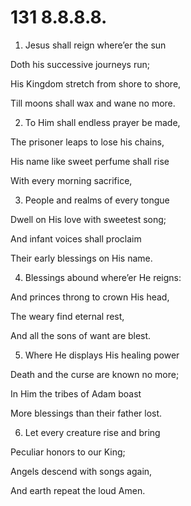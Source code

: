 # 131 8.8.8.8.

1.  Jesus shall reign where’er the sun

Doth his successive journeys run;

His Kingdom stretch from shore to shore,

Till moons shall wax and wane no more.

2.  To Him shall endless prayer be made,

The prisoner leaps to lose his chains,

His name like sweet perfume shall rise

With every morning sacrifice,

3.  People and realms of every tongue

Dwell on His love with sweetest song;

And infant voices shall proclaim

Their early blessings on His name.

4.  Blessings abound where’er He reigns:

And princes throng to crown His head,

The weary find eternal rest,

And all the sons of want are blest.

5.  Where He displays His healing power

Death and the curse are known no more;

In Him the tribes of Adam boast

More blessings than their father lost.

6.  Let every creature rise and bring

Peculiar honors to our King;

Angels descend with songs again,

And earth repeat the loud Amen.

